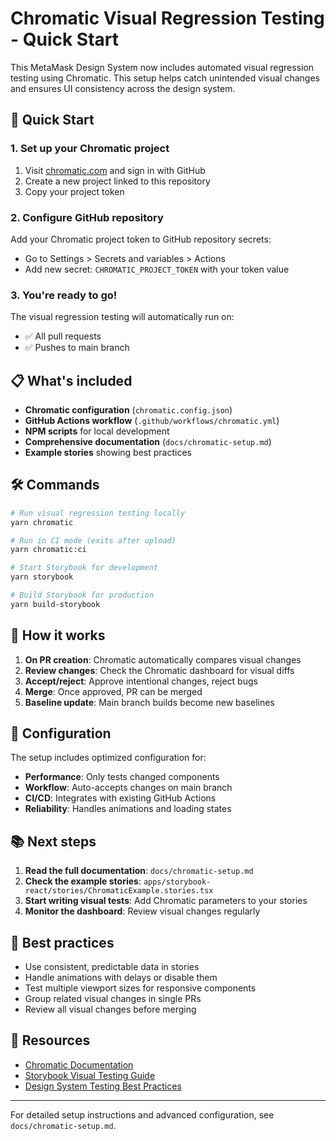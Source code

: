 # Chromatic Visual Regression Testing - Quick Start

This MetaMask Design System now includes automated visual regression testing using Chromatic. This setup helps catch unintended visual changes and ensures UI consistency across the design system.

## 🚀 Quick Start

### 1. Set up your Chromatic project

1. Visit [chromatic.com](https://www.chromatic.com) and sign in with GitHub
2. Create a new project linked to this repository
3. Copy your project token

### 2. Configure GitHub repository

Add your Chromatic project token to GitHub repository secrets:
- Go to Settings > Secrets and variables > Actions
- Add new secret: `CHROMATIC_PROJECT_TOKEN` with your token value

### 3. You're ready to go!

The visual regression testing will automatically run on:
- ✅ All pull requests
- ✅ Pushes to main branch

## 📋 What's included

- **Chromatic configuration** (`chromatic.config.json`)
- **GitHub Actions workflow** (`.github/workflows/chromatic.yml`)
- **NPM scripts** for local development
- **Comprehensive documentation** (`docs/chromatic-setup.md`)
- **Example stories** showing best practices

## 🛠️ Commands

```bash
# Run visual regression testing locally
yarn chromatic

# Run in CI mode (exits after upload)
yarn chromatic:ci

# Start Storybook for development
yarn storybook

# Build Storybook for production
yarn build-storybook
```

## 📖 How it works

1. **On PR creation**: Chromatic automatically compares visual changes
2. **Review changes**: Check the Chromatic dashboard for visual diffs
3. **Accept/reject**: Approve intentional changes, reject bugs
4. **Merge**: Once approved, PR can be merged
5. **Baseline update**: Main branch builds become new baselines

## 🔧 Configuration

The setup includes optimized configuration for:
- **Performance**: Only tests changed components
- **Workflow**: Auto-accepts changes on main branch
- **CI/CD**: Integrates with existing GitHub Actions
- **Reliability**: Handles animations and loading states

## 📚 Next steps

1. **Read the full documentation**: `docs/chromatic-setup.md`
2. **Check the example stories**: `apps/storybook-react/stories/ChromaticExample.stories.tsx`
3. **Start writing visual tests**: Add Chromatic parameters to your stories
4. **Monitor the dashboard**: Review visual changes regularly

## 🎯 Best practices

- Use consistent, predictable data in stories
- Handle animations with delays or disable them
- Test multiple viewport sizes for responsive components
- Group related visual changes in single PRs
- Review all visual changes before merging

## 🔗 Resources

- [Chromatic Documentation](https://www.chromatic.com/docs)
- [Storybook Visual Testing Guide](https://storybook.js.org/docs/react/writing-tests/visual-testing)
- [Design System Testing Best Practices](https://www.chromatic.com/blog/design-system-testing-best-practices)

---

For detailed setup instructions and advanced configuration, see `docs/chromatic-setup.md`.